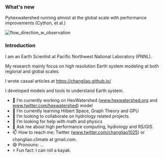 ### What's new

Pyhexwatershed running almost at the global scale with performance improvements (Cython, et al.)

![flow_direction_w_observation](https://user-images.githubusercontent.com/20618384/208720053-d1e0de4f-d4cf-47b3-bb8e-82887ba61640.png)


### Introduction

I am an Earth Scientist at Pacific Northwest National Laboratory (PNNL).

My research mainly focus on high resolution Earth system modeling at both regional and global scales.

I wrote casual articles at https://changliao.github.io/

I developed models and tools to understand Earth system.

- 🔭 I’m currently working on HexWatershed (www.hexwatershed.org and www.twitter.com/hexwatershed) model
- 🌱 I’m currently learning Hilbert Space, Graph Theory and GPU
- 👯 I’m looking to collaborate on hydrology related projects
- 🤔 I’m looking for help with math and physics
- 💬 Ask me about high performance computing, hydrology and RS/GIS.
- 📫 How to reach me: Twitter (www.twitter.com/changliao1025) or changliao.climate at gmail.com.
- 😄 Pronouns: ...
- ⚡ Fun fact: I can roll a kayak.

<!--
**changliao1025/changliao1025** is a ✨ _special_ ✨ repository because its `README.md` (this file) appears on your GitHub profile.

Here are some ideas to get you started:

- 🔭 I’m currently working on ...
- 🌱 I’m currently learning ...
- 👯 I’m looking to collaborate on ...
- 🤔 I’m looking for help with ...
- 💬 Ask me about ...
- 📫 How to reach me: ...
- 😄 Pronouns: ...
- ⚡ Fun fact: ...
-->
